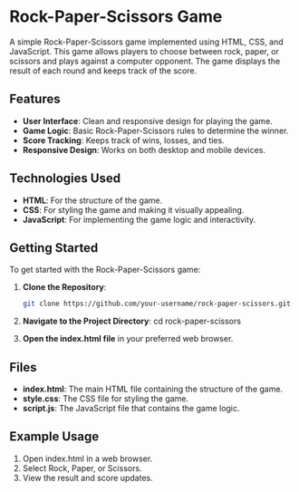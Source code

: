 # Rock-Paper-Scissors Game

A simple Rock-Paper-Scissors game implemented using HTML, CSS, and JavaScript. This game allows players to choose between rock, paper, or scissors and plays against a computer opponent. The game displays the result of each round and keeps track of the score.

## Features

- **User Interface**: Clean and responsive design for playing the game.
- **Game Logic**: Basic Rock-Paper-Scissors rules to determine the winner.
- **Score Tracking**: Keeps track of wins, losses, and ties.
- **Responsive Design**: Works on both desktop and mobile devices.

## Technologies Used

- **HTML**: For the structure of the game.
- **CSS**: For styling the game and making it visually appealing.
- **JavaScript**: For implementing the game logic and interactivity.

## Getting Started

To get started with the Rock-Paper-Scissors game:

1. **Clone the Repository**:
   ```bash
   git clone https://github.com/your-username/rock-paper-scissors.git
   
2. **Navigate to the Project Directory**:
   cd rock-paper-scissors
   
3. **Open the index.html file** in your preferred web browser.

## Files

- **index.html**: The main HTML file containing the structure of the game.
- **style.css**: The CSS file for styling the game.
- **script.js**: The JavaScript file that contains the game logic.
  
## Example Usage

1. Open index.html in a web browser.
2. Select Rock, Paper, or Scissors.
3. View the result and score updates.   
